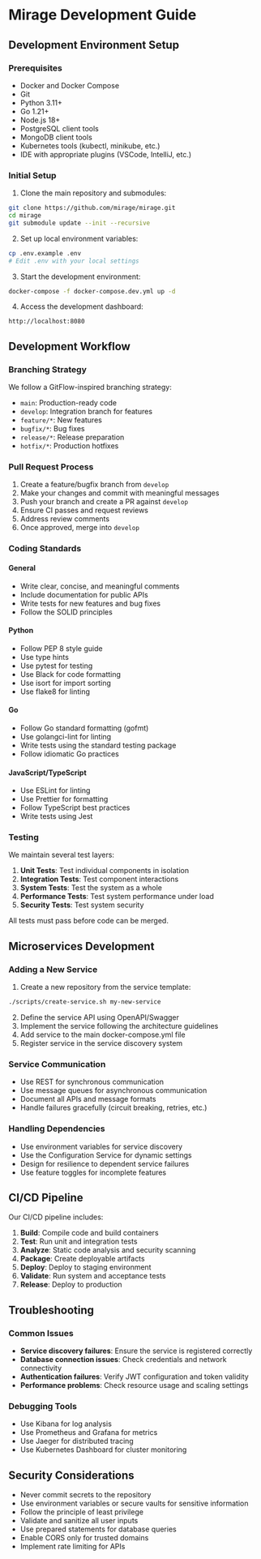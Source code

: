 # Mirage Development Guide

## Development Environment Setup

### Prerequisites

- Docker and Docker Compose
- Git
- Python 3.11+
- Go 1.21+
- Node.js 18+
- PostgreSQL client tools
- MongoDB client tools
- Kubernetes tools (kubectl, minikube, etc.)
- IDE with appropriate plugins (VSCode, IntelliJ, etc.)

### Initial Setup

1. Clone the main repository and submodules:
```bash
git clone https://github.com/mirage/mirage.git
cd mirage
git submodule update --init --recursive
```

2. Set up local environment variables:
```bash
cp .env.example .env
# Edit .env with your local settings
```

3. Start the development environment:
```bash
docker-compose -f docker-compose.dev.yml up -d
```

4. Access the development dashboard:
```
http://localhost:8080
```

## Development Workflow

### Branching Strategy

We follow a GitFlow-inspired branching strategy:

- `main`: Production-ready code
- `develop`: Integration branch for features
- `feature/*`: New features
- `bugfix/*`: Bug fixes
- `release/*`: Release preparation
- `hotfix/*`: Production hotfixes

### Pull Request Process

1. Create a feature/bugfix branch from `develop`
2. Make your changes and commit with meaningful messages
3. Push your branch and create a PR against `develop`
4. Ensure CI passes and request reviews
5. Address review comments
6. Once approved, merge into `develop`

### Coding Standards

#### General

- Write clear, concise, and meaningful comments
- Include documentation for public APIs
- Write tests for new features and bug fixes
- Follow the SOLID principles

#### Python

- Follow PEP 8 style guide
- Use type hints
- Use pytest for testing
- Use Black for code formatting
- Use isort for import sorting
- Use flake8 for linting

#### Go

- Follow Go standard formatting (gofmt)
- Use golangci-lint for linting
- Write tests using the standard testing package
- Follow idiomatic Go practices

#### JavaScript/TypeScript

- Use ESLint for linting
- Use Prettier for formatting
- Follow TypeScript best practices
- Write tests using Jest

### Testing

We maintain several test layers:

1. **Unit Tests**: Test individual components in isolation
2. **Integration Tests**: Test component interactions
3. **System Tests**: Test the system as a whole
4. **Performance Tests**: Test system performance under load
5. **Security Tests**: Test system security

All tests must pass before code can be merged.

## Microservices Development

### Adding a New Service

1. Create a new repository from the service template:
```bash
./scripts/create-service.sh my-new-service
```

2. Define the service API using OpenAPI/Swagger
3. Implement the service following the architecture guidelines
4. Add service to the main docker-compose.yml file
5. Register service in the service discovery system

### Service Communication

- Use REST for synchronous communication
- Use message queues for asynchronous communication
- Document all APIs and message formats
- Handle failures gracefully (circuit breaking, retries, etc.)

### Handling Dependencies

- Use environment variables for service discovery
- Use the Configuration Service for dynamic settings
- Design for resilience to dependent service failures
- Use feature toggles for incomplete features

## CI/CD Pipeline

Our CI/CD pipeline includes:

1. **Build**: Compile code and build containers
2. **Test**: Run unit and integration tests
3. **Analyze**: Static code analysis and security scanning
4. **Package**: Create deployable artifacts
5. **Deploy**: Deploy to staging environment
6. **Validate**: Run system and acceptance tests
7. **Release**: Deploy to production

## Troubleshooting

### Common Issues

- **Service discovery failures**: Ensure the service is registered correctly
- **Database connection issues**: Check credentials and network connectivity
- **Authentication failures**: Verify JWT configuration and token validity
- **Performance problems**: Check resource usage and scaling settings

### Debugging Tools

- Use Kibana for log analysis
- Use Prometheus and Grafana for metrics
- Use Jaeger for distributed tracing
- Use Kubernetes Dashboard for cluster monitoring

## Security Considerations

- Never commit secrets to the repository
- Use environment variables or secure vaults for sensitive information
- Follow the principle of least privilege
- Validate and sanitize all user inputs
- Use prepared statements for database queries
- Enable CORS only for trusted domains
- Implement rate limiting for APIs
